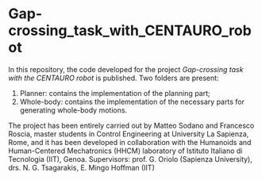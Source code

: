 # Gap-crossing_task_with_CENTAURO_robot
In this repository, the code developed for the project *Gap-crossing task with the CENTAURO robot* is published. Two folders are present:
1. Planner: contains the implementation of the planning part;
2. Whole-body: contains the implementation of the necessary parts for generating whole-body motions.

The project has been entirely carried out by Matteo Sodano and Francesco Roscia, master students in Control Engineering at University La Sapienza, Rome, and it has been developed in collaboration with the Humanoids and Human-Centered Mechatronics (HHCM) laboratory of Istituto Italiano di Tecnologia (IIT), Genoa.
Supervisors: prof. G. Oriolo (Sapienza University), drs. N. G. Tsagarakis, E. Mingo Hoffman (IIT)
